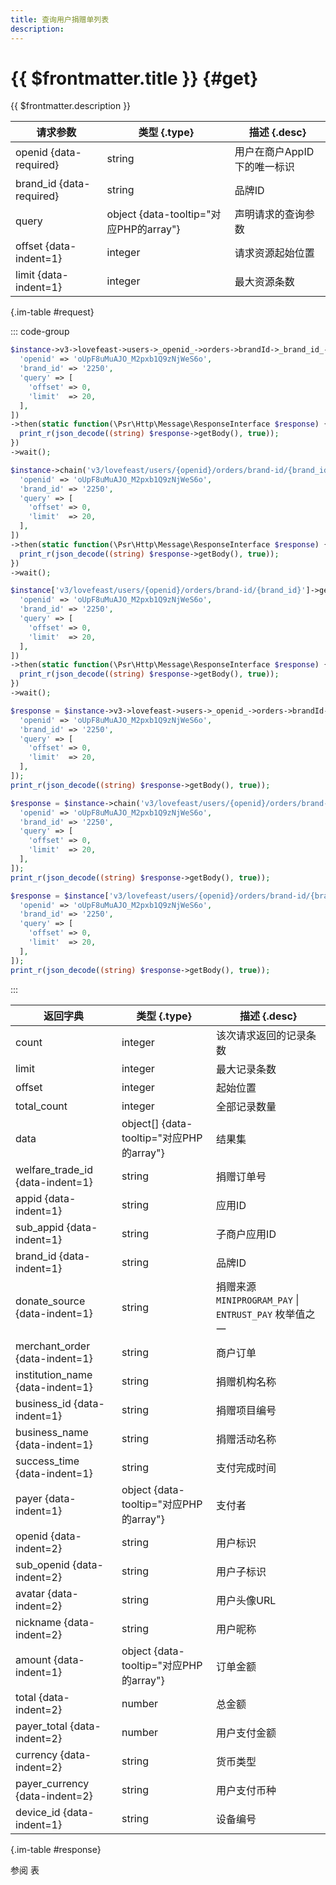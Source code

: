 ```yaml
---
title: 查询用户捐赠单列表
description: 
---
```


# {{ $frontmatter.title }} {#get}

{{ $frontmatter.description }}

| 请求参数 | 类型 {.type} | 描述 {.desc}
| --- | --- | ---
| openid {data-required} | string | 用户在商户AppID下的唯一标识
| brand_id {data-required} | string | 品牌ID
| query | object {data-tooltip="对应PHP的array"} | 声明请求的查询参数
| offset {data-indent=1} | integer | 请求资源起始位置
| limit {data-indent=1} | integer | 最大资源条数

{.im-table #request}

::: code-group

```php [异步纯链式]
$instance->v3->lovefeast->users->_openid_->orders->brandId->_brand_id_->getAsync([
  'openid' => 'oUpF8uMuAJO_M2pxb1Q9zNjWeS6o',
  'brand_id' => '2250',
  'query' => [
    'offset' => 0,
    'limit'  => 20,
  ],
])
->then(static function(\Psr\Http\Message\ResponseInterface $response) {
  print_r(json_decode((string) $response->getBody(), true));
})
->wait();
```

```php [异步声明式]
$instance->chain('v3/lovefeast/users/{openid}/orders/brand-id/{brand_id}')->getAsync([
  'openid' => 'oUpF8uMuAJO_M2pxb1Q9zNjWeS6o',
  'brand_id' => '2250',
  'query' => [
    'offset' => 0,
    'limit'  => 20,
  ],
])
->then(static function(\Psr\Http\Message\ResponseInterface $response) {
  print_r(json_decode((string) $response->getBody(), true));
})
->wait();
```

```php [异步属性式]
$instance['v3/lovefeast/users/{openid}/orders/brand-id/{brand_id}']->getAsync([
  'openid' => 'oUpF8uMuAJO_M2pxb1Q9zNjWeS6o',
  'brand_id' => '2250',
  'query' => [
    'offset' => 0,
    'limit'  => 20,
  ],
])
->then(static function(\Psr\Http\Message\ResponseInterface $response) {
  print_r(json_decode((string) $response->getBody(), true));
})
->wait();
```

```php [同步纯链式]
$response = $instance->v3->lovefeast->users->_openid_->orders->brandId->_brand_id_->get([
  'openid' => 'oUpF8uMuAJO_M2pxb1Q9zNjWeS6o',
  'brand_id' => '2250',
  'query' => [
    'offset' => 0,
    'limit'  => 20,
  ],
]);
print_r(json_decode((string) $response->getBody(), true));
```

```php [同步声明式]
$response = $instance->chain('v3/lovefeast/users/{openid}/orders/brand-id/{brand_id}')->get([
  'openid' => 'oUpF8uMuAJO_M2pxb1Q9zNjWeS6o',
  'brand_id' => '2250',
  'query' => [
    'offset' => 0,
    'limit'  => 20,
  ],
]);
print_r(json_decode((string) $response->getBody(), true));
```

```php [同步属性式]
$response = $instance['v3/lovefeast/users/{openid}/orders/brand-id/{brand_id}']->get([
  'openid' => 'oUpF8uMuAJO_M2pxb1Q9zNjWeS6o',
  'brand_id' => '2250',
  'query' => [
    'offset' => 0,
    'limit'  => 20,
  ],
]);
print_r(json_decode((string) $response->getBody(), true));
```

:::

| 返回字典 | 类型 {.type} | 描述 {.desc}
| --- | --- | ---
| count | integer | 该次请求返回的记录条数
| limit | integer | 最大记录条数
| offset | integer | 起始位置
| total_count | integer | 全部记录数量
| data | object[] {data-tooltip="对应PHP的array"} | 结果集
| welfare_trade_id {data-indent=1} | string | 捐赠订单号
| appid {data-indent=1} | string | 应用ID
| sub_appid {data-indent=1} | string | 子商户应用ID
| brand_id {data-indent=1} | string | 品牌ID
| donate_source {data-indent=1} | string | 捐赠来源<br/>`MINIPROGRAM_PAY` \| `ENTRUST_PAY` 枚举值之一
| merchant_order {data-indent=1} | string | 商户订单
| institution_name {data-indent=1} | string | 捐赠机构名称
| business_id {data-indent=1} | string | 捐赠项目编号
| business_name {data-indent=1} | string | 捐赠活动名称
| success_time {data-indent=1} | string | 支付完成时间
| payer {data-indent=1} | object {data-tooltip="对应PHP的array"} | 支付者
| openid {data-indent=2} | string | 用户标识
| sub_openid {data-indent=2} | string | 用户子标识
| avatar {data-indent=2} | string | 用户头像URL
| nickname {data-indent=2} | string | 用户昵称
| amount {data-indent=1} | object {data-tooltip="对应PHP的array"} | 订单金额
| total {data-indent=2} | number | 总金额
| payer_total {data-indent=2} | number | 用户支付金额
| currency {data-indent=2} | string | 货币类型
| payer_currency {data-indent=2} | string | 用户支付币种
| device_id {data-indent=1} | string | 设备编号

{.im-table #response}

参阅 表
